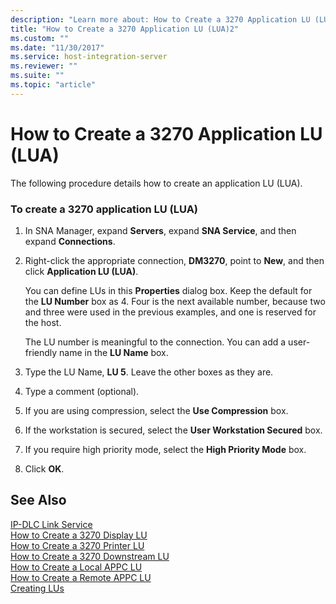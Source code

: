 ```yaml
---
description: "Learn more about: How to Create a 3270 Application LU (LUA)"
title: "How to Create a 3270 Application LU (LUA)2"
ms.custom: ""
ms.date: "11/30/2017"
ms.service: host-integration-server
ms.reviewer: ""
ms.suite: ""
ms.topic: "article"
---
```

# How to Create a 3270 Application LU (LUA)
The following procedure details how to create an application LU (LUA).  
  
### To create a 3270 application LU (LUA)  
  
1.  In SNA Manager, expand **Servers**, expand **SNA Service**, and then expand **Connections**.  
  
2.  Right-click the appropriate connection, **DM3270**, point to **New**, and then click **Application LU (LUA)**.  
  
     You can define LUs in this **Properties** dialog box. Keep the default for the **LU Number** box as 4. Four is the next available number, because two and three were used in the previous examples, and one is reserved for the host.  
  
     The LU number is meaningful to the connection. You can add a user-friendly name in the **LU Name** box.  
  
3.  Type the LU Name, **LU 5**. Leave the other boxes as they are.  
  
4.  Type a comment (optional).  
  
5.  If you are using compression, select the **Use Compression** box.  
  
6.  If the workstation is secured, select the **User Workstation Secured** box.  
  
7.  If you require high priority mode, select the **High Priority Mode** box.  
  
8.  Click **OK**.  
  
## See Also  
 [IP-DLC Link Service](./ip-dlc-link-service2.md)   
 [How to Create a 3270 Display LU](../core/how-to-create-a-3270-display-lu1.md)   
 [How to Create a 3270 Printer LU](../core/how-to-create-a-3270-printer-lu1.md)   
 [How to Create a 3270 Downstream LU](../core/how-to-create-a-3270-downstream-lu2.md)   
 [How to Create a Local APPC LU](../core/how-to-create-a-local-appc-lu1.md)   
 [How to Create a Remote APPC LU](../core/how-to-create-a-remote-appc-lu2.md)   
 [Creating LUs](../core/creating-lus2.md)
